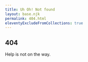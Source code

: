 ```yaml
---
title: Uh Oh! Not found
layout: base.njk
permalink: 404.html
eleventyExcludeFromCollections: true
---
```


## 404

Help is not on the way.
